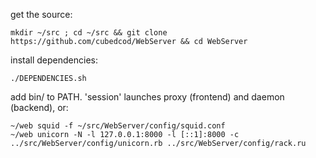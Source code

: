 get the source:

    mkdir ~/src ; cd ~/src && git clone https://github.com/cubedcod/WebServer && cd WebServer

install dependencies:

    ./DEPENDENCIES.sh

add bin/ to PATH. 'session' launches proxy (frontend) and daemon (backend), or:

    ~/web squid -f ~/src/WebServer/config/squid.conf
    ~/web unicorn -N -l 127.0.0.1:8000 -l [::1]:8000 -c ../src/WebServer/config/unicorn.rb ../src/WebServer/config/rack.ru
